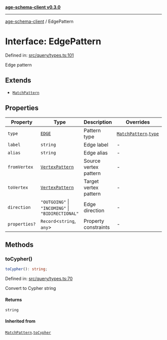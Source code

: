 [**age-schema-client v0.3.0**](../index.md)

***

[age-schema-client](../index.md) / EdgePattern

# Interface: EdgePattern

Defined in: [src/query/types.ts:101](https://github.com/standardbeagle/ageSchemaClient/blob/main/src/query/types.ts#L101)

Edge pattern

## Extends

- [`MatchPattern`](MatchPattern.md)

## Properties

| Property | Type | Description | Overrides | Defined in |
| ------ | ------ | ------ | ------ | ------ |
| <a id="type"></a> `type` | [`EDGE`](../enumerations/MatchPatternType.md#edge) | Pattern type | [`MatchPattern`](MatchPattern.md).[`type`](MatchPattern.md#type) | [src/query/types.ts:105](https://github.com/standardbeagle/ageSchemaClient/blob/main/src/query/types.ts#L105) |
| <a id="label"></a> `label` | `string` | Edge label | - | [src/query/types.ts:110](https://github.com/standardbeagle/ageSchemaClient/blob/main/src/query/types.ts#L110) |
| <a id="alias"></a> `alias` | `string` | Edge alias | - | [src/query/types.ts:115](https://github.com/standardbeagle/ageSchemaClient/blob/main/src/query/types.ts#L115) |
| <a id="fromvertex"></a> `fromVertex` | [`VertexPattern`](VertexPattern.md) | Source vertex pattern | - | [src/query/types.ts:120](https://github.com/standardbeagle/ageSchemaClient/blob/main/src/query/types.ts#L120) |
| <a id="tovertex"></a> `toVertex` | [`VertexPattern`](VertexPattern.md) | Target vertex pattern | - | [src/query/types.ts:125](https://github.com/standardbeagle/ageSchemaClient/blob/main/src/query/types.ts#L125) |
| <a id="direction"></a> `direction` | `"OUTGOING"` \| `"INCOMING"` \| `"BIDIRECTIONAL"` | Edge direction | - | [src/query/types.ts:130](https://github.com/standardbeagle/ageSchemaClient/blob/main/src/query/types.ts#L130) |
| <a id="properties"></a> `properties?` | `Record`\<`string`, `any`\> | Property constraints | - | [src/query/types.ts:135](https://github.com/standardbeagle/ageSchemaClient/blob/main/src/query/types.ts#L135) |

## Methods

### toCypher()

```ts
toCypher(): string;
```

Defined in: [src/query/types.ts:70](https://github.com/standardbeagle/ageSchemaClient/blob/main/src/query/types.ts#L70)

Convert to Cypher string

#### Returns

`string`

#### Inherited from

[`MatchPattern`](MatchPattern.md).[`toCypher`](MatchPattern.md#tocypher)
